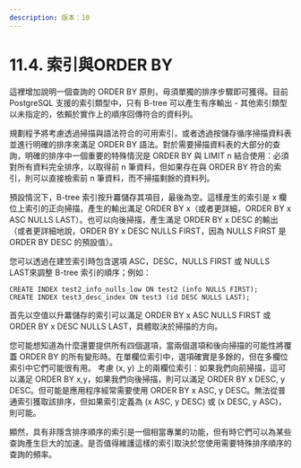 ```yaml
---
description: 版本：10
---
```


# 11.4. 索引與ORDER BY

這裡增加說明一個查詢的 ORDER BY 原則，毋須單獨的排序步驟即可獲得。目前 PostgreSQL 支援的索引類型中，只有 B-tree 可以產生有序輸出 - 其他索引類型以未指定的，依賴於實作上的順序回傳符合的資料列。

規劃程予將考慮透過掃描與語法符合的可用索引，或者透過按儲存循序掃描資料表並進行明確的排序來滿足 ORDER BY 語法。對於需要掃描資料表的大部分的查詢，明確的排序中一個重要的特殊情況是 ORDER BY 與 LIMIT n 結合使用：必須對所有資料完全排序，以取得前 n 筆資料，但如果存在與 ORDER BY 符合的索引，則可以直接檢索前 n 筆資料，而不掃描剩餘的資料列。

預設情況下，B-tree 索引按升羃儲存其項目，最後為空。這樣産生的索引是 x 欄位上索引的正向掃描，產生的輸出滿足 ORDER BY x（或者更詳細，ORDER BY x ASC NULLS LAST）。也可以向後掃描，產生滿足 ORDER BY x DESC 的輸出（或者更詳細地說，ORDER BY x DESC NULLS FIRST，因為 NULLS FIRST 是ORDER BY DESC 的預設值）。

您可以透過在建笠索引時包含選項 ASC，DESC，NULLS FIRST 或 NULLS LAST來調整 B-tree 索引的順序；例如：

```text
CREATE INDEX test2_info_nulls_low ON test2 (info NULLS FIRST);
CREATE INDEX test3_desc_index ON test3 (id DESC NULLS LAST);
```

首先以空值以升羃儲存的索引可以滿足 ORDER BY x ASC NULLS FIRST 或 ORDER BY x DESC NULLS LAST，具體取決於掃描的方向。

您可能想知道為什麼還要提供所有四個選項，當兩個選項和後向掃描的可能性將覆蓋 ORDER BY 的所有變形時。在單欄位索引中，選項確實是多餘的，但在多欄位索引中它們可能很有用。 考慮 \(x, y\) 上的兩欄位索引：如果我們向前掃描，這可以滿足 ORDER BY x,y，如果我們向後掃描，則可以滿足 ORDER BY x DESC, y DESC。但可能是應用程序經常需要使用 ORDER BY x ASC, y DESC。無法從普通索引獲取該排序，但如果索引定義為 \(x ASC, y DESC\) 或 \(x DESC, y ASC\)，則可能。

顯然，具有非隱含排序順序的索引是一個相當專業的功能，但有時它們可以為某些查詢產生巨大的加速。是否值得維護這樣的索引取決於您使用需要特殊排序順序的查詢的頻率。

